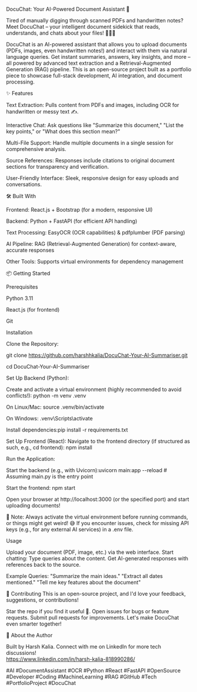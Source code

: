 DocuChat: Your AI-Powered Document Assistant 🚀

Tired of manually digging through scanned PDFs and handwritten notes? Meet DocuChat – your intelligent document sidekick that reads, understands, and chats about your files! 📄✨🤖

DocuChat is an AI-powered assistant that allows you to upload documents (PDFs, images, even handwritten notes!) and interact with them via natural language queries. Get instant summaries, answers, key insights, and more – all powered by advanced text extraction and a Retrieval-Augmented Generation (RAG) pipeline.
This is an open-source project built as a portfolio piece to showcase full-stack development, AI integration, and document processing.

✨ Features

Text Extraction: Pulls content from PDFs and images, including OCR for handwritten or messy text ✍️.

Interactive Chat: Ask questions like "Summarize this document," "List the key points," or "What does this section mean?"

Multi-File Support: Handle multiple documents in a single session for comprehensive analysis.

Source References: Responses include citations to original document sections for transparency and verification.

User-Friendly Interface: Sleek, responsive design for easy uploads and conversations.

🛠 Built With

Frontend: React.js + Bootstrap (for a modern, responsive UI)

Backend: Python + FastAPI (for efficient API handling)

Text Processing: EasyOCR (OCR capabilities) & pdfplumber (PDF parsing)

AI Pipeline: RAG (Retrieval-Augmented Generation) for context-aware, accurate responses

Other Tools: Supports virtual environments for dependency management

📦 Getting Started

Prerequisites

Python 3.11

React.js (for frontend)

Git

Installation

Clone the Repository:

git clone https://github.com/harshhkalia/DocuChat-Your-AI-Summariser.git

cd DocuChat-Your-AI-Summariser

Set Up Backend (Python):

Create and activate a virtual environment (highly recommended to avoid conflicts!): python -m venv .venv

On Linux/Mac: source .venv/bin/activate

On Windows: .venv\Scripts\activate

Install dependencies:pip install -r requirements.txt

Set Up Frontend (React):
Navigate to the frontend directory (if structured as such, e.g., cd frontend): npm install

Run the Application:

Start the backend (e.g., with Uvicorn):uvicorn main:app --reload  # Assuming main.py is the entry point

Start the frontend: npm start

Open your browser at http://localhost:3000 (or the specified port) and start uploading documents!

🚨 Note: Always activate the virtual environment before running commands, or things might get weird! 😅 If you encounter issues, check for missing API keys (e.g., for any external AI services) in a .env file.

Usage

Upload your document (PDF, image, etc.) via the web interface.
Start chatting: Type queries about the content.
Get AI-generated responses with references back to the source.

Example Queries:
"Summarize the main ideas."
"Extract all dates mentioned."
"Tell me key features about the document"

🤝 Contributing
This is an open-source project, and I'd love your feedback, suggestions, or contributions! 

Star the repo if you find it useful 🌟.
Open issues for bugs or feature requests.
Submit pull requests for improvements.
Let's make DocuChat even smarter together!

👋 About the Author

Built by Harsh Kalia. Connect with me on LinkedIn for more tech discussions!  
https://www.linkedin.com/in/harsh-kalia-818990286/

#AI #DocumentAssistant #OCR #Python #React #FastAPI #OpenSource #Developer #Coding #MachineLearning #RAG #GitHub #Tech #PortfolioProject #DocuChat

